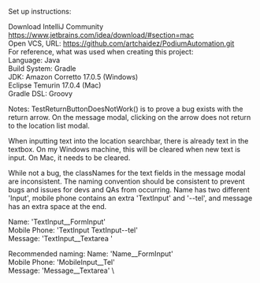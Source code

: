 Set up instructions:

Download IntelliJ Community https://www.jetbrains.com/idea/download/#section=mac \
Open VCS, URL: https://github.com/artchaidez/PodiumAutomation.git \
For reference, what was used when creating this project: \
Language: Java \
Build System: Gradle \
JDK: Amazon Corretto 17.0.5 (Windows) \
     Eclipse Temurin 17.0.4 (Mac) \
Gradle DSL: Groovy

Notes: TestReturnButtonDoesNotWork() is to prove a bug exists with the return arrow.
On the message modal, clicking on the arrow does not return to the location list
modal. 

When inputting text into the location searchbar, there is already text in the textbox.
On my Windows machine, this will be cleared when new text is input. On Mac, it needs
to be cleared.

While not a bug, the classNames for the text fields in the message modal are
inconsistent. The naming convention should be consistent to prevent bugs and issues
for devs and QAs from occurring. Name has two different 'Input',
mobile phone contains an extra 'TextInput' and '--tel', and
message has an extra space at the end.

Name: 'TextInput__FormInput' \
Mobile Phone: 'TextInput TextInput--tel' \
Message: 'TextInput__Textarea ' 

Recommended naming:
Name: 'Name__FormInput' \
Mobile Phone: 'MobileInput__Tel' \
Message: 'Message__Textarea' \
